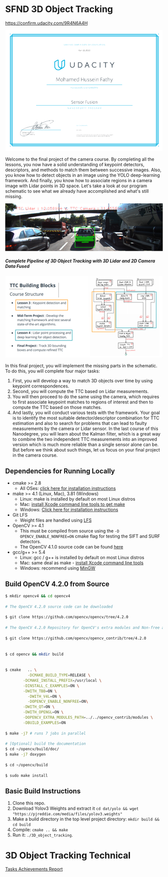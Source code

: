 # SFND 3D Object Tracking
https://confirm.udacity.com/9R4N6A4H

![SensorFusion_Certificate](sensorFusion_certificate.png)

Welcome to the final project of the camera course. By completing all the lessons, you now have a solid understanding of keypoint detectors, descriptors, and methods to match them between successive images. Also, you know how to detect objects in an image using the YOLO deep-learning framework. And finally, you know how to associate regions in a camera image with Lidar points in 3D space. Let's take a look at our program schematic to see what we already have accomplished and what's still missing.

![img1](performance_results/Final%20Results%20:%20TTC_screenshot_13.04.2020.png)

##### Complete Pipeline of 3D Object Tracking with 3D Lidar and 2D Camera Data Fused


![img2](images/course_code_structure.png)

In this final project, you will implement the missing parts in the schematic. To do this, you will complete four major tasks: 
1. First, you will develop a way to match 3D objects over time by using keypoint correspondences. 
2. Second, you will compute the TTC based on Lidar measurements. 
3. You will then proceed to do the same using the camera, which requires to first associate keypoint matches to regions of interest and then to compute the TTC based on those matches. 
4. And lastly, you will conduct various tests with the framework. Your goal is to identify the most suitable detector/descriptor combination for TTC estimation and also to search for problems that can lead to faulty measurements by the camera or Lidar sensor. In the last course of this Nanodegree, you will learn about the Kalman filter, which is a great way to combine the two independent TTC measurements into an improved version which is much more reliable than a single sensor alone can be. But before we think about such things, let us focus on your final project in the camera course. 

## Dependencies for Running Locally
* cmake >= 2.8
  * All OSes: [click here for installation instructions](https://cmake.org/install/)
* make >= 4.1 (Linux, Mac), 3.81 (Windows)
  * Linux: make is installed by default on most Linux distros
  * Mac: [install Xcode command line tools to get make](https://developer.apple.com/xcode/features/)
  * Windows: [Click here for installation instructions](http://gnuwin32.sourceforge.net/packages/make.htm)
* Git LFS
  * Weight files are handled using [LFS](https://git-lfs.github.com/)
* OpenCV >= 4.1
  * This must be compiled from source using the `-D OPENCV_ENABLE_NONFREE=ON` cmake flag for testing the SIFT and SURF detectors.
  * The OpenCV 4.1.0 source code can be found [here](https://github.com/opencv/opencv/tree/4.1.0)
* gcc/g++ >= 5.4
  * Linux: gcc / g++ is installed by default on most Linux distros
  * Mac: same deal as make - [install Xcode command line tools](https://developer.apple.com/xcode/features/)
  * Windows: recommend using [MinGW](http://www.mingw.org/)


## Build OpenCV 4.2.0 from Source

```sh
$ mkdir opencv4 && cd opencv4

# The OpenCV 4.2.0 source code can be downloaded

$ git clone https://github.com/opencv/opencv/tree/4.2.0

# The OpenCV 4.2.0 Repository for OpenCV's extra modules and Non-free algorithms

$ git clone https://github.com/opencv/opencv_contrib/tree/4.2.0


$ cd opencv && mkdir build


$ cmake   .. \
	      -DCMAKE_BUILD_TYPE=RELEASE \
        -DCMAKE_INSTALL_PREFIX=/usr/local \
        -DINSTALL_C_EXAMPLES=ON \
        -DWITH_TBB=ON \
	      -DWITH_V4L=ON \
	      -DOPENCV_ENABLE_NONFREE=ON\
        -DWITH_QT=ON \
        -DWITH_OPENGL=ON \
        -DOPENCV_EXTRA_MODULES_PATH=../../opencv_contrib/modules \
        -DBUILD_EXAMPLES=ON

$ make -j7 # runs 7 jobs in parallel

# [Optional] build the documentation
$ cd ~/opencv/build/doc/
$ make -j7 doxygen

$ cd ~/opencv/build

$ sudo make install

```

## Basic Build Instructions

1. Clone this repo.
2. Download Yolov3 Weights and extract it `cd dat/yolo && wget "https://pjreddie.com/media/files/yolov3.weights"`
1. Make a build directory in the top level project directory: `mkdir build && cd build`
2. Compile: `cmake .. && make`
3. Run it: `./3D_object_tracking`.


# 3D Object Tracking Technical 
[Tasks Achievements Report](Technical.md)

